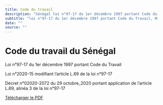 ```yaml
---
title: Code du travail
description: "Sénégal loi n°97-17 du 1er décembre 1997 portant Code du Travail, Loi n°2020-15 modifiant l’article L.69"
subtitle: "loi n°97-17 du 1er décembre 1997 portant Code du Travail, Mis à jour avec la Loi n°2020-15"
date: ""
source: ""
---
```


# Code du travail du Sénégal

Loi n°97-17 du 1er décembre 1997 portant Code du Travail

Loi n°2020-15 modifiant l’article L.69 de la loi n°97-17

Décret n°02020-2072 du 29 octobre_2020 portant application de l’article L.69, alinéa 3 de la loi n°97-17

<a href="/pdf/codes/code-travail-senegal.pdf" target="_blank">Télécharger le PDF</a> <span class="iconify i-heroicons-arrow-top-right-on-square"></span>
